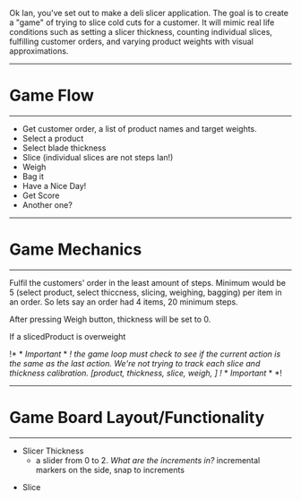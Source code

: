 Ok Ian, you've set out to make a deli slicer application. The goal is to create a "game" of trying to slice cold cuts for a customer. It will mimic real life conditions such as setting a slicer thickness, counting individual slices, fulfilling customer orders, and varying product weights with visual approximations.

---

# Game Flow

---

- Get customer order, a list of product names and target weights.
- Select a product
- Select blade thickness
- Slice (individual slices are not steps Ian!)
- Weigh
- Bag it
- Have a Nice Day!
- Get Score
- Another one?

---

# Game Mechanics

---

Fulfil the customers' order in the least amount of steps. Minimum would be 5 (select product, select thiccness, slicing, weighing, bagging) per item in an order.
So lets say an order had 4 items, 20 minimum steps.

After pressing Weigh button, thickness will be set to 0.

If a slicedProduct is overweight

!* * *Important* * *!
the game loop must check to see if the current action is the same as the last action. We're not trying to track each slice and thickness calibration. [product, thickness, slice, weigh, ]
!* * *Important* * *!

---

# Game Board Layout/Functionality

---

- Slicer Thickness
  - a slider from 0 to 2. _What are the increments in?_ incremental markers on the side, snap to increments
* Slice
